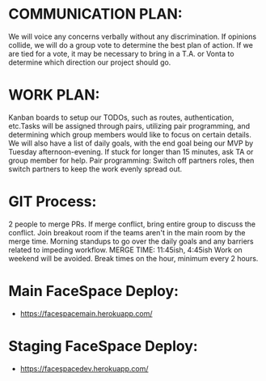# COMMUNICATION PLAN:

We will voice any concerns verbally without any discrimination. If opinions collide, we will do a group vote to determine the best plan of action. If we are tied for a vote, it may be necessary to bring in a T.A. or Vonta to determine which direction our project should go.

# WORK PLAN:

Kanban boards to setup our TODOs, such as routes, authentication, etc.Tasks will be assigned through pairs, utilizing pair programming, and determining which group members would like to focus on certain details. We will also have a list of daily goals, with the end goal being our MVP by Tuesday afternoon-evening.
If stuck for longer than 15 minutes, ask TA or group member for help.
Pair programming: Switch off partners roles, then switch partners to keep the work evenly spread out.

# GIT Process:

2 people to merge PRs.
If merge conflict, bring entire group to discuss the conflict.
Join breakout room if the teams aren't in the main room by the merge time.
Morning standups to go over the daily goals and any barriers related to impeding workflow.
MERGE TIME: 11:45ish, 4:45ish
Work on weekend will be avoided.
Break times on the hour, minimum every 2 hours.


# Main FaceSpace Deploy:
* https://facespacemain.herokuapp.com/

# Staging FaceSpace Deploy: 
* https://facespacedev.herokuapp.com/
